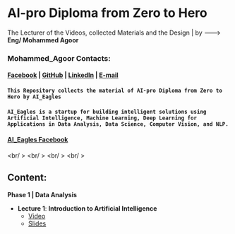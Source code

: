 # AI-pro Diploma from Zero to Hero
The Lecturer of the Videos, collected Materials and the Design | by --->  __Eng/ Mohammed Agoor__  <br />

### Mohammed_Agoor Contacts:
#### [Facebook](https://www.facebook.com/agoormachine/) |  [GitHub](https://www.facebook.com/AGOOR97/) |  [LinkedIn](https://www.facebook.com/mlagoor/) |  [E-mail](mohammedagoor1997@gmail.com)  <br />
 

#### `This Repository collects the material of AI-pro Diploma from Zero to Hero by AI_Eagles `  <br />
#### `AI_Eagles is a startup for building intelligent solutions using Artificial Intelligence, Machine Learning, Deep Learning for Applications in Data Analysis, Data Science, Computer Vision, and NLP.`   <br /> 
#### [AI_Eagles Facebook](https://www.facebook.com/AIEagles/)

<br/ >
<br/ >
<br/ >
<br/ >


## Content:
__Phase 1 | Data Analysis__
- __Lecture 1__: **Introduction to Artificial Intelligence**
  - [Video](https://www.youtube.com/watch?v=oWpiRKboJMA&list=PLPL82Je6Igwgpe-m6hwBQOl878BTkWWSN)
  - [Slides](https://docs.google.com/presentation/d/1ubWWmCZGZKdkh0_-7xUL2giMTt4X5N9p/edit?usp=sharing&ouid=105945864425439571814&rtpof=true&sd=true)
